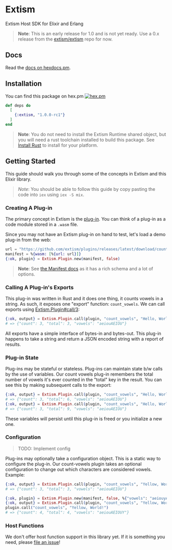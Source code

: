 # Extism

Extism Host SDK for Elixir and Erlang

> **Note**: This is an early release for 1.0 and is not yet ready. Use a 0.x release from the [extism/extism](https://github.com/extism/extism/tree/main/elixir) repo for now.

## Docs

Read the [docs on hexdocs.pm](https://hexdocs.pm/extism/).

## Installation

You can find this package on hex.pm [![hex.pm](https://img.shields.io/hexpm/v/extism.svg)](https://hex.pm/packages/extism)

```elixir
def deps do
  [
    {:extism, "1.0.0-rc1"}
  ]
end
```

> **Note**: You do not need to install the Extism Runtime shared object, but you will need a rust toolchain installed to build this package. See [Install Rust](https://www.rust-lang.org/tools/install) to install for your platform.

## Getting Started

This guide should walk you through some of the concepts in Extism and this Elixir library.

> *Note*: You should be able to follow this guide by copy pasting the code into `iex` using `iex -S mix`.

### Creating A Plug-in

The primary concept in Extism is the [plug-in](https://extism.org/docs/concepts/plug-in). You can think of a plug-in as a code module stored in a `.wasm` file.

Since you may not have an Extism plug-in on hand to test, let's load a demo plug-in from the web:

```elixir
url = "https://github.com/extism/plugins/releases/latest/download/count_vowels.wasm"
manifest = %{wasm: [%{url: url}]}
{:ok, plugin} = Extism.Plugin.new(manifest, false)
```

> **Note**: See [the Manifest docs](https://extism.org/docs/concepts/manifest) as it has a rich schema and a lot of options.

### Calling A Plug-in's Exports

This plug-in was written in Rust and it does one thing, it counts vowels in a string. As such, it exposes one "export" function: `count_vowels`. We can call exports using [Extism.Plugin#call/3](https://hexdocs.pm/extism/Extism.Plugin.html#call/3):

```elixir
{:ok, output} = Extism.Plugin.call(plugin, "count_vowels", "Hello, World!")
# => {"count": 3, "total": 3, "vowels": "aeiouAEIOU"}
```

All exports have a simple interface of bytes-in and bytes-out. This plug-in happens to take a string and return a JSON encoded string with a report of results.

### Plug-in State

Plug-ins may be stateful or stateless. Plug-ins can maintain state b/w calls by the use of variables. Our count vowels plug-in remembers the total number of vowels it's ever counted in the "total" key in the result. You can see this by making subsequent calls to the export:

```elixir
{:ok, output} = Extism.Plugin.call(plugin, "count_vowels", "Hello, World!")
# => {"count": 3, "total": 6, "vowels": "aeiouAEIOU"}
{:ok, output} = Extism.Plugin.call(plugin, "count_vowels", "Hello, World!")
# => {"count": 3, "total": 9, "vowels": "aeiouAEIOU"}
```

These variables will persist until this plug-in is freed or you initialize a new one.

### Configuration

> TODO: Implement config

Plug-ins may optionally take a configuration object. This is a static way to configure the plug-in. Our count-vowels plugin takes an optional configuration to change out which characters are considered vowels. Example:

```elixir
{:ok, output} = Extism.Plugin.call(plugin, "count_vowels", "Yellow, World!")
# => {"count": 3, "total": 3, "vowels": "aeiouAEIOU"}

{:ok, plugin} = Extism.Plugin.new(manifest, false, %{"vowels": "aeiouyAEIOUY"})
{:ok, output} = Extism.Plugin.call(plugin, "count_vowels", "Yellow, World!")
plugin.call("count_vowels", "Yellow, World!")
# => {"count": 4, "total": 4, "vowels": "aeiouAEIOUY"}
```

### Host Functions

We don't offer host function support in this library yet. If it is something you need, please [file an issue](https://github.com/extism/elixir-sdk/issues/new)!

